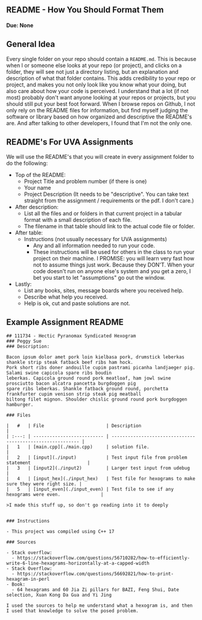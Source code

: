 ## README - How You Should Format Them
#### Due: None

## General Idea

Every single folder on your repo should contain a `README.md`. This is because when I or someone else looks at your repo (or project), and clicks on a folder, they will see not just a directory listing, but an explanation and description of what that folder contains. This adds credibility to your repo or project, and makes you not only look like you know what your doing, but also care about how your code is perceived. I understand that a lot (if not most) probably don't want anyone looking at your repos or projects, but you should still put your best foot forward. When I browse repos on Github, I not only rely on the README files for information, but find myself judging the software or library based on how organized and descriptive the README's are. And after talking to other developers, I found that I'm not the only one.

## README's For UVA Assignments

We will use the README's that you will create in every assignment folder to do the following:

- Top of the README:
  - Project Title and problem number (if there is one)
  - Your name
  - Project Description (It needs to be "descriptive". You can take text straight from the assignment / requirements or the pdf. I don't care.)
- After description:
  - List all the files and or folders in that current project in a tabular format with a small description of each file.
  - The filename in that table should link to the actual code file or folder.
- After table:
  - Instructions (not usually necessary for UVA assignments)
    - Any and all information needed to run your code.
    - These instructions will be used for others in the class to run your project on their machine. I PROMISE: you will learn very fast how not to assume things just work. Because they DON'T. When your code doesn't run on anyone else's system and you get a zero, I bet you start to let "assumptions" go out the window.
- Lastly:
  - List any books, sites, message boards where you received help.
  - Describe what help you received. 
  - Help is ok, cut and paste solutions are not.


## Example Assignment README

```
## 111734 - Hectic Pyranomax Syndicated Hexogram
### Peggy Sue 
### Description:

Bacon ipsum dolor amet pork loin kielbasa pork, drumstick leberkas shankle strip steak fatback beef ribs ham hock.
Pork short ribs doner andouille cupim pastrami picanha landjaeger pig. Salami swine capicola spare ribs boudin
leberkas. Capicola ground round pork meatloaf, ham jowl swine prosciutto bacon alcatra pancetta burgdoggen pig
spare ribs leberkas. Shankle fatback ground round, porchetta frankfurter cupim venison strip steak pig meatball
biltong filet mignon. Shoulder chislic ground round pork burgdoggen hamburger.

### Files

|   #   | File                       | Description                                                |
| :---: | -------------------------- | ---------------------------------------------------------- |
|   1   | [main.cpp](./main.cpp)     | solution file.                                             |
|   2   | [input](./input)           | Test input file from problem statement                     |
|   3   | [input2](./input2)         | Larger test input from udebug                              |
|   4   | [input_hex](./input_hex)   | Test file for hexograms to make sure they were right size. |
|   5   | [input_even](./input_even) | Test file to see if any hexograms were even.               |

>I made this stuff up, so don't go reading into it to deeply


### Instructions

- This project was compiled using C++ 17

### Sources

- Stack overflow:
  - https://stackoverflow.com/questions/56710282/how-to-efficiently-write-6-line-hexagrams-horizontally-at-a-capped-width
- Stack Overflow: 
  - https://stackoverflow.com/questions/56692821/how-to-print-hexagram-in-perl
- Book: 
  - 64 hexagrams and 60 Jia Zi pillars for BAZI, Feng Shui, Date selection, Xuan Kong Da Gua and Yi Jing 

I used the sources to help me understand what a hexogram is, and then I used that knowledge to solve the posed problem. 
```

<!-- The above markdown will produce a README that looks like:

<img src="https://cs.msutexas.edu/~griffin/zcloud/zcloud-files/example_uva_readme2020.png" width="600"> -->
